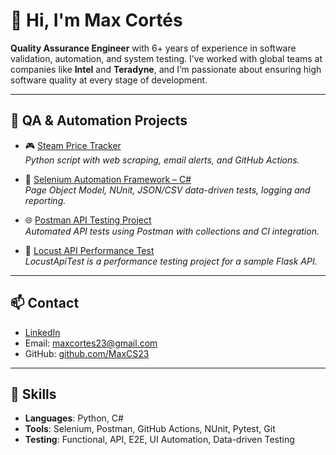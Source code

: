 # 👋 Hi, I'm Max Cortés

**Quality Assurance Engineer** with 6+ years of experience in software validation, automation, and system testing. I’ve worked with global teams at companies like **Intel** and **Teradyne**, and I’m passionate about ensuring high software quality at every stage of development.

---

## 🔧 QA & Automation Projects

- 🎮 [Steam Price Tracker](https://github.com/MaxCS23/Steam-Scraping)  
  *Python script with web scraping, email alerts, and GitHub Actions.*

- 🧪 [Selenium Automation Framework – C#](https://github.com/MaxCS23/AutomationFramework)  
  *Page Object Model, NUnit, JSON/CSV data-driven tests, logging and reporting.*

- 🌐 [Postman API Testing Project](https://github.com/MaxCS23/DummyJSON-API-Test)  
  *Automated API tests using Postman with collections and CI integration.*

- 🦗 [Locust API Performance Test](https://github.com/MaxCS23/LocustApiTest)  
  *LocustApiTest is a performance testing project for a sample Flask API.*
---

## 📫 Contact

- [LinkedIn](www.linkedin.com/in/max-cortés-6a132b21b)  
- Email: maxcortes23@gmail.com 
- GitHub: [github.com/MaxCS23](https://github.com/MaxCS23)

---

## 📌 Skills
- **Languages**: Python, C#
- **Tools**: Selenium, Postman, GitHub Actions, NUnit, Pytest, Git
- **Testing**: Functional, API, E2E, UI Automation, Data-driven Testing

